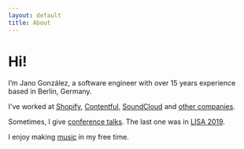 ```yaml
---
layout: default
title: About
---
```

# Hi!

I’m Jano González, a software engineer with over 15 years experience based in
Berlin, Germany.

I've worked at [Shopify][shopify], [Contentful][contentful],
[SoundCloud][soundcloud] and [other companies][resume].

Sometimes, I give [conference talks](/talks). The last one was in
[LISA 2019][lisa].

I enjoy making [music](/music) in my free time.

[shopify]: https://shopify.com
[contentful]: https://contentful.com
[soundcloud]: https://soundcloud.com
[lisa]: https://www.usenix.org/conference/lisa19/presentation/gonzalez
[resume]: https://github.com/janogonzalez/janogonzalez.github.io/raw/master/resume.pdf
